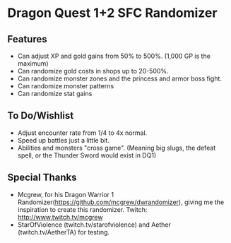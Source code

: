 # Dragon Quest 1+2 SFC Randomizer

## Features
- Can adjust XP and gold gains from 50% to 500%.  (1,000 GP is the maximum)
- Can randomize gold costs in shops up to 20-500%.
- Can randomize monster zones and the princess and armor boss fight.
- Can randomize monster patterns
- Can randomize stat gains

## To Do/Wishlist
- Adjust encounter rate from 1/4 to 4x normal.
- Speed up battles just a little bit.
- Abilities and monsters "cross game".  (Meaning big slugs, the defeat spell, or the Thunder Sword would exist in DQ1)

## Special Thanks
- Mcgrew, for his Dragon Warrior 1 Randomizer(https://github.com/mcgrew/dwrandomizer), giving me the inspiration to create this randomizer.  Twitch:  http://www.twitch.tv/mcgrew
- StarOfViolence (twitch.tv/starofviolence) and Aether (twitch.tv/AetherTA) for testing.
